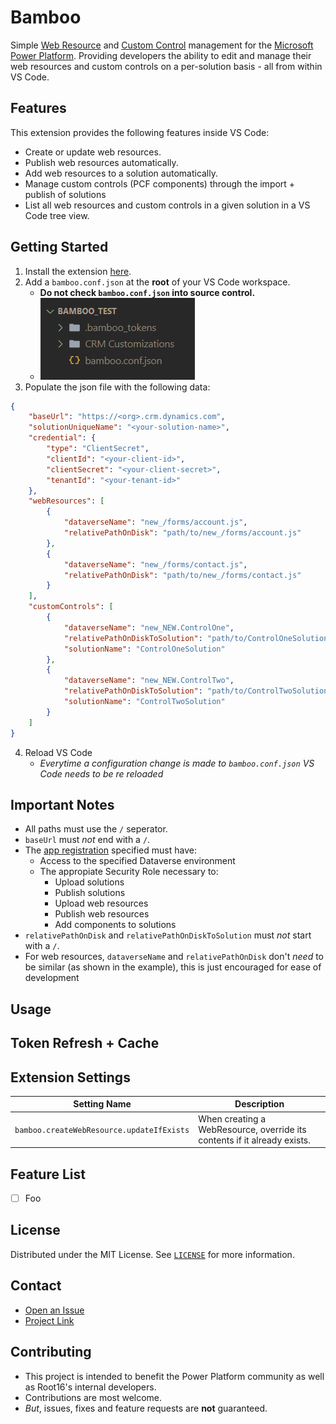 # Bamboo

Simple [Web Resource](https://learn.microsoft.com/en-us/power-apps/developer/model-driven-apps/web-resources) and [Custom Control](https://learn.microsoft.com/en-us/power-apps/developer/component-framework/create-custom-controls-using-pcf) management for the [Microsoft Power Platform](https://powerplatform.microsoft.com/en-us/). Providing developers the ability to edit and manage their web resources and custom controls on a per-solution basis - all from within VS Code.

## Features
This extension provides the following features inside VS Code:

- Create or update web resources.
- Publish web resources automatically.
- Add web resources to a solution automatically.
- Manage custom controls (PCF components) through the import + publish of solutions
- List all web resources and custom controls in a given solution in a VS Code tree view.

## Getting Started

1. Install the extension [here](https://marketplace.visualstudio.com/publishers/root16).
2. Add a `bamboo.conf.json` at the **root** of your VS Code workspace.
    - **Do not check `bamboo.conf.json` into source control.**
    - ![Example Project Strucutre](./images/project_structure.png)
3. Populate the json file with the following data:

```json
{
    "baseUrl": "https://<org>.crm.dynamics.com",
    "solutionUniqueName": "<your-solution-name>",
    "credential": {
        "type": "ClientSecret",
        "clientId": "<your-client-id>",
        "clientSecret": "<your-client-secret>",
        "tenantId": "<your-tenant-id>"
    },
    "webResources": [
        {
            "dataverseName": "new_/forms/account.js",
            "relativePathOnDisk": "path/to/new_/forms/account.js"
        },
        {
            "dataverseName": "new_/forms/contact.js",
            "relativePathOnDisk": "path/to/new_/forms/contact.js"
        }
    ],
    "customControls": [
        {
            "dataverseName": "new_NEW.ControlOne",
            "relativePathOnDiskToSolution": "path/to/ControlOneSolution.zip",
            "solutionName": "ControlOneSolution"
        },
        {
            "dataverseName": "new_NEW.ControlTwo",
            "relativePathOnDiskToSolution": "path/to/ControlTwoSolution.zip",
            "solutionName": "ControlTwoSolution"
        }
    ]
}
```

4. Reload VS Code
    - *Everytime a configuration change is made to `bamboo.conf.json` VS Code needs to be re reloaded*

## **Important Notes** 
- All paths must use the `/` seperator.
- `baseUrl` must *not* end with a `/`.
- The [app registration](https://learn.microsoft.com/en-us/power-apps/developer/data-platform/walkthrough-register-app-azure-active-directory#confidential-client-app-registration) specified must have:
    - Access to the specified Dataverse environment
    - The appropiate Security Role necessary to:
        - Upload solutions
        - Publish solutions
        - Upload web resources
        - Publish web resources
        - Add components to solutions
- `relativePathOnDisk` and `relativePathOnDiskToSolution` must *not* start with a `/`.
- For web resources, `dataverseName` and `relativePathOnDisk` don't *need* to be similar (as shown in the example), this is just encouraged for ease of development

## Usage

## Token Refresh + Cache

## Extension Settings

| Setting Name                             | Description |
|------------------------------------------|-------------|
| `bamboo.createWebResource.updateIfExists` | When creating a WebResource, override its contents if it already exists. |

## Feature List

- [ ] Foo

## License
Distributed under the MIT License. See [`LICENSE`](LICENSE) for more information.

## Contact
- [Open an Issue](https://github.com/Root16/bamboo/issues/new)
- [Project Link](https://github.com/Root16/bamboo)

## Contributing
- This project is intended to benefit the Power Platform community as well as Root16's internal developers. 
- Contributions are most welcome.
- *But*, issues, fixes and feature requests are **not** guaranteed.